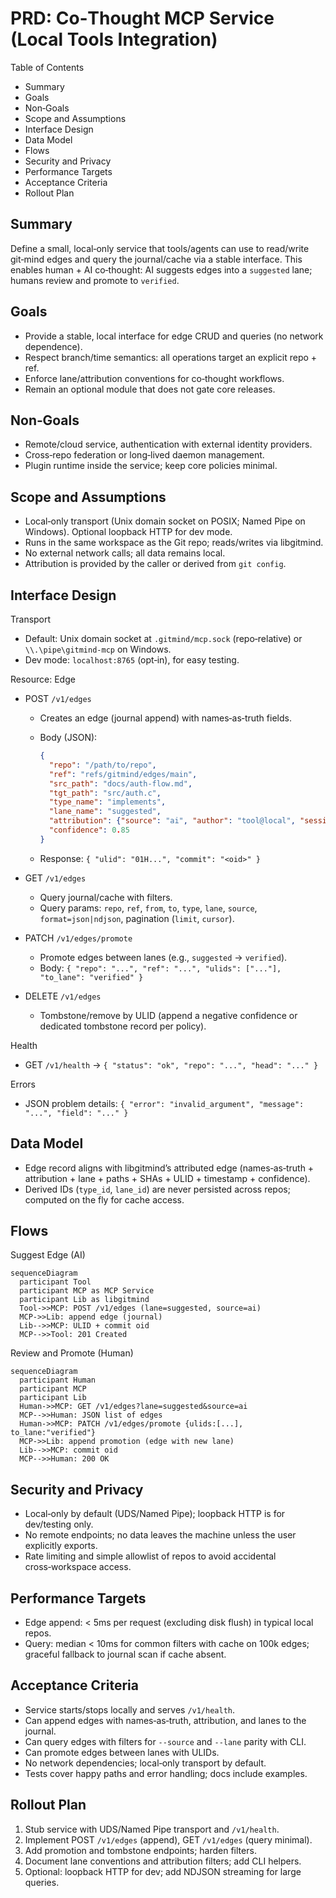 # PRD: Co‑Thought MCP Service (Local Tools Integration)

Table of Contents

- Summary
- Goals
- Non‑Goals
- Scope and Assumptions
- Interface Design
- Data Model
- Flows
- Security and Privacy
- Performance Targets
- Acceptance Criteria
- Rollout Plan

## Summary

Define a small, local‑only service that tools/agents can use to read/write git‑mind edges and query the journal/cache via a stable interface. This enables human + AI co‑thought: AI suggests edges into a `suggested` lane; humans review and promote to `verified`.

## Goals

- Provide a stable, local interface for edge CRUD and queries (no network dependence).
- Respect branch/time semantics: all operations target an explicit repo + ref.
- Enforce lane/attribution conventions for co‑thought workflows.
- Remain an optional module that does not gate core releases.

## Non‑Goals

- Remote/cloud service, authentication with external identity providers.
- Cross‑repo federation or long‑lived daemon management.
- Plugin runtime inside the service; keep core policies minimal.

## Scope and Assumptions

- Local‑only transport (Unix domain socket on POSIX; Named Pipe on Windows). Optional loopback HTTP for dev mode.
- Runs in the same workspace as the Git repo; reads/writes via libgitmind.
- No external network calls; all data remains local.
- Attribution is provided by the caller or derived from `git config`.

## Interface Design

Transport

- Default: Unix domain socket at `.gitmind/mcp.sock` (repo‑relative) or `\\.\pipe\gitmind-mcp` on Windows.
- Dev mode: `localhost:8765` (opt‑in), for easy testing.

Resource: Edge

- POST `/v1/edges`
  - Creates an edge (journal append) with names‑as‑truth fields.
  - Body (JSON):

    ```json
    {
      "repo": "/path/to/repo",
      "ref": "refs/gitmind/edges/main",
      "src_path": "docs/auth-flow.md",
      "tgt_path": "src/auth.c",
      "type_name": "implements",
      "lane_name": "suggested",
      "attribution": {"source": "ai", "author": "tool@local", "session": "abc"},
      "confidence": 0.85
    }
    ```

  - Response: `{ "ulid": "01H...", "commit": "<oid>" }`

- GET `/v1/edges`
  - Query journal/cache with filters.
  - Query params: `repo`, `ref`, `from`, `to`, `type`, `lane`, `source`, `format=json|ndjson`, pagination (`limit`, `cursor`).

- PATCH `/v1/edges/promote`
  - Promote edges between lanes (e.g., `suggested` → `verified`).
  - Body: `{ "repo": "...", "ref": "...", "ulids": ["..."], "to_lane": "verified" }`

- DELETE `/v1/edges`
  - Tombstone/remove by ULID (append a negative confidence or dedicated tombstone record per policy).

Health

- GET `/v1/health` → `{ "status": "ok", "repo": "...", "head": "..." }`

Errors

- JSON problem details: `{ "error": "invalid_argument", "message": "...", "field": "..." }`

## Data Model

- Edge record aligns with libgitmind’s attributed edge (names‑as‑truth + attribution + lane + paths + SHAs + ULID + timestamp + confidence).
- Derived IDs (`type_id`, `lane_id`) are never persisted across repos; computed on the fly for cache access.

## Flows

Suggest Edge (AI)

```mermaid
sequenceDiagram
  participant Tool
  participant MCP as MCP Service
  participant Lib as libgitmind
  Tool->>MCP: POST /v1/edges (lane=suggested, source=ai)
  MCP->>Lib: append edge (journal)
  Lib-->>MCP: ULID + commit oid
  MCP-->>Tool: 201 Created
```

Review and Promote (Human)

```mermaid
sequenceDiagram
  participant Human
  participant MCP
  participant Lib
  Human->>MCP: GET /v1/edges?lane=suggested&source=ai
  MCP-->>Human: JSON list of edges
  Human->>MCP: PATCH /v1/edges/promote {ulids:[...], to_lane:"verified"}
  MCP->>Lib: append promotion (edge with new lane)
  Lib-->>MCP: commit oid
  MCP-->>Human: 200 OK
```

## Security and Privacy

- Local‑only by default (UDS/Named Pipe); loopback HTTP is for dev/testing only.
- No remote endpoints; no data leaves the machine unless the user explicitly exports.
- Rate limiting and simple allowlist of repos to avoid accidental cross‑workspace access.

## Performance Targets

- Edge append: < 5ms per request (excluding disk flush) in typical local repos.
- Query: median < 10ms for common filters with cache on 100k edges; graceful fallback to journal scan if cache absent.

## Acceptance Criteria

- Service starts/stops locally and serves `/v1/health`.
- Can append edges with names‑as‑truth, attribution, and lanes to the journal.
- Can query edges with filters for `--source` and `--lane` parity with CLI.
- Can promote edges between lanes with ULIDs.
- No network dependencies; local‑only transport by default.
- Tests cover happy paths and error handling; docs include examples.

## Rollout Plan

1) Stub service with UDS/Named Pipe transport and `/v1/health`.
2) Implement POST `/v1/edges` (append), GET `/v1/edges` (query minimal).
3) Add promotion and tombstone endpoints; harden filters.
4) Document lane conventions and attribution filters; add CLI helpers.
5) Optional: loopback HTTP for dev; add NDJSON streaming for large queries.
